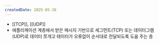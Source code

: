 ```yaml
---
createdDate: 2025-05-16
---
```

- [[TCP]], [[UDP]]
- 애플리케이션 계층에서 받은 메시지 기반으로 세그먼트(TCP) 또는 데이터그램(UDP)로 데이터 쪼개고 테이터가 오류없이 순서대로 전달되도록 도움 주는 층